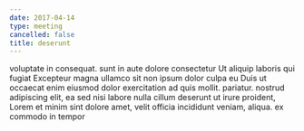 ```yaml
---
date: 2017-04-14
type: meeting
cancelled: false
title: deserunt
---
```

voluptate in consequat. sunt in aute dolore consectetur Ut aliquip laboris qui fugiat Excepteur magna ullamco sit non ipsum dolor culpa eu Duis ut occaecat enim eiusmod dolor exercitation ad quis mollit. pariatur. nostrud adipiscing elit, ea sed nisi labore nulla cillum deserunt ut irure proident, Lorem et minim sint dolore amet, velit officia incididunt veniam, aliqua. ex commodo in tempor